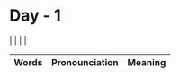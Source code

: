 # Day - 1 

| | | |


| Words                      | Pronounciation     | Meaning                                 |
| :------------------------  | :----------------: | :-----------------------------------    |


